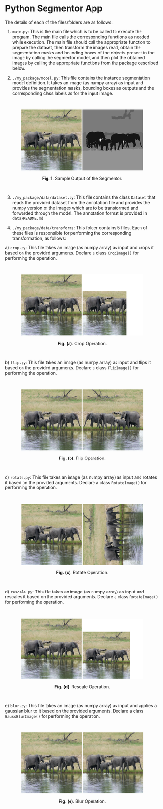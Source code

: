 # Python Segmentor App

The details of each of the files/folders are as follows:

1. `main.py`: This is the main file which is to be called to execute the program. The main file calls the corresponding functions as needed while execution. The main file should call the appropriate function to prepare the dataset, then transform the images read, obtain the segmentation masks and bounding boxes of the objects present in the image by calling the segmentor model, and then plot the obtained images by calling the appropriate functions from the package described below.

2. `./my_package/model.py`: This file contains the instance segmentation model definition. It takes an image (as numpy array) as input and provides the segmentation masks, bounding boxes as outputs and the corresponding class labels as for the input image.

&nbsp;
<p align="center">
<img src='./sample_imgs/seg.png' width=400>
</p>
<p align="center">
<b>Fig. 1</b>. Sample Output of the Segmentor. </p>
&nbsp;


3. `./my_package/data/dataset.py`: This file contains the class ```Dataset``` that reads the provided dataset from the annotation file and provides the numpy version of the images which are to be transformed and forwarded through the model. The annotation format is provided in `data/README.md`

4. `./my_package/data/transforms`: This folder contains 5 files. Each of these files is responsible for performing the corresponding transformation, as follows:
	
a) `crop.py`: This file takes an image (as numpy array) as input and crops it based on the provided arguments. Declare a class `CropImage()` for performing the operation. 

&nbsp;
<p align="center">
<img src='./sample_imgs/crop.png' width=400>
</p>
<p align="center">
<b>Fig. (a)</b>. Crop Operation. </p>
&nbsp;
	
b) `flip.py`: This file takes an image (as numpy array) as input and flips it based on the provided arguments. Declare a class `FlipImage()` for performing the operation. 

&nbsp;
<p align="center">
<img src='./sample_imgs/flip.png' width=400>
</p>
<p align="center">
<b>Fig. (b)</b>. Flip Operation. </p>
&nbsp;
	
c) `rotate.py`: This file takes an image (as numpy array) as input and rotates it based on the provided arguments. Declare a class `RotateImage()` for performing the operation. 

&nbsp;
<p align="center">
<img src='./sample_imgs/rotate.png' width=400>
</p>
<p align="center">
<b>Fig. (c)</b>. Rotate Operation. </p>
&nbsp;

d) `rescale.py`: This file takes an image (as numpy array) as input and rescales it based on the provided arguments. Declare a class `RotateImage()` for performing the operation. 

&nbsp;
<p align="center">
<img src='./sample_imgs/rescale.png' width=400>
</p>
<p align="center">
<b>Fig. (d)</b>. Rescale Operation. </p>
&nbsp;

e) `blur.py`: This file takes an image (as numpy array) as input and applies a gaussian blur to it based on the provided arguments. Declare a class `GaussBlurImage()` for performing the operation. 

&nbsp;
<p align="center">
<img src='./sample_imgs/blur.png' width=400>
</p>
<p align="center">
<b>Fig. (e)</b>. Blur Operation. </p>
&nbsp;


